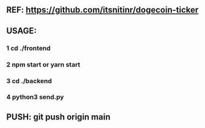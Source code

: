 ## REF: https://github.com/itsnitinr/dogecoin-ticker

## USAGE: 
### 1 cd ./frontend
### 2 npm start or yarn start
### 3 cd ./backend
### 4 python3 send.py

## PUSH: git push origin main
